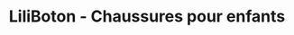 ---
title: "LiliBoton - Chaussures pour enfants"
url: /liffre/liliboton-chaussures-pour-enfants/
shop: chaussures
---